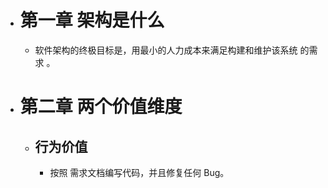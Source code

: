 - # 第一章 架构是什么
	- 软件架构的终极目标是，用最小的人力成本来满足构建和维护该系统 的需求 。
- # 第二章 两个价值维度
	- ## 行为价值
		- 按照 需求文档编写代码，并且修复任何 Bug。